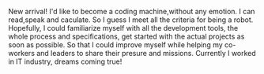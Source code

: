 New arrival!
I'd like to become a coding machine,without any emotion.
I can read,speak and caculate. So I guess I meet all the criteria for being a robot.
Hopefully, I could familiarize myself with all the development tools, the whole process and specifications, get started with the actual projects as soon as possible.
So that I could improve myself while helping my co-workers and leaders to share their presure and missions.
Currently I worked in IT industry, dreams coming true!
